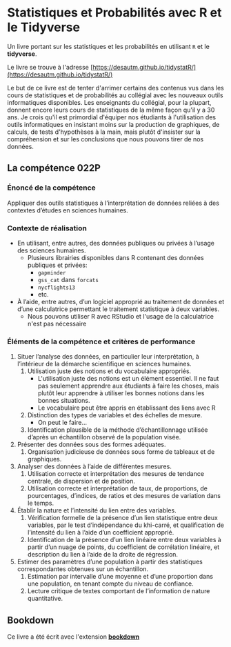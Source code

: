 # Statistiques et Probabilités avec R et le Tidyverse

Un livre portant sur les statistiques et les probabilités en utilisant `R` et le **tidyverse**. 

Le livre se trouve à l'adresse [https://desautm.github.io/tidystatR/](https://desautm.github.io/tidystatR/)

Le but de ce livre est de tenter d'arrimer certains des contenus vus dans les cours de statistiques et de probabilités au collégial avec les nouveaux outils informatiques disponibles. Les enseignants du collégial, pour la plupart, donnent encore leurs cours de statistiques de la même façon qu'il y a 30 ans. Je crois qu'il est primordial d'équiper nos étudiants à l'utilisation des outils informatiques en insistant moins sur la production de graphiques, de calculs, de tests d'hypothèses à la main, mais plutôt d'insister sur la compréhension et sur les conclusions que nous pouvons tirer de nos données.

## La compétence 022P

### Énoncé de la compétence

Appliquer des outils statistiques à l’interprétation de données reliées à des contextes d’études en sciences humaines.

### Contexte de réalisation

- En utilisant, entre autres, des données publiques ou privées à l’usage des sciences humaines.
    * Plusieurs librairies disponibles dans R contenant des données publiques et privées:
        - `gapminder`
        - `gss_cat` dans `forcats`
        - `nycflights13`
        - etc.
- À l’aide, entre autres, d’un logiciel approprié au traitement de données et d’une calculatrice permettant le traitement statistique à deux variables.
    * Nous pouvons utiliser R avec RStudio et l'usage de la calculatrice n'est pas nécessaire

### Éléments de la compétence et critères de performance

1. Situer l’analyse des données, en particulier leur interprétation, à l’intérieur de la démarche scientifique en sciences humaines.
    1. Utilisation juste des notions et du vocabulaire appropriés.
        * L'utilisation juste des notions est un élément essentiel. Il ne faut pas seulement apprendre aux étudiants à faire les choses, mais plutôt leur apprendre à utiliser les bonnes notions dans les bonnes situations.
        * Le vocabulaire peut être appris en établissant des liens avec R
    1. Distinction des types de variables et des échelles de mesure.
        * On peut le faire...
    1. Identification plausible de la méthode d’échantillonnage utilisée d’après un échantillon observé de la population visée.
1. Présenter des données sous des formes adéquates.
    1. Organisation judicieuse de données sous forme de tableaux et de graphiques.
1. Analyser des données à l’aide de différentes mesures.
    1. Utilisation correcte et interprétation des mesures de tendance centrale, de dispersion et de position.
    1. Utilisation correcte et interprétation de taux, de proportions, de pourcentages, d’indices, de ratios et des mesures de variation dans le temps.
1. Établir la nature et l’intensité du lien entre des variables.
    1. Vérification formelle de la présence d’un lien statistique entre deux variables, par le test d’indépendance du khi-carré, et qualification de l’intensité du lien à l’aide d’un coefficient approprié.
    1. Identification de la présence d’un lien linéaire entre deux variables à partir d’un nuage de points, du coefficient de corrélation linéaire, et description du lien à l’aide de la droite de régression.
1. Estimer des paramètres d’une population à partir des statistiques correspondantes obtenues  sur un échantillon.
    1. Estimation par intervalle  d’une moyenne et d’une proportion dans une population, en tenant compte du niveau de confiance.
    1. Lecture critique de textes comportant de l’information de nature quantitative.

## Bookdown

Ce livre a été écrit avec l'extension [**bookdown**](https://github.com/rstudio/bookdown) 